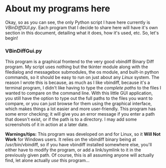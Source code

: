 # About my programs here

Okay, so as you can see, the only Python script I have here currently is *VBinDiffGUI.py*.  Each program that I decide to share here will have it's own section in this document, detailing what it does, how it's used, etc.  So, let's begin!

### VBinDiffGui.py
This program is a graphical frontend to the very good vbindiff Binary Diff program.  My script uses nothing but the tkinter module along with the filedialog and messagebox submodules, the os module, and built-in python commands, so it should be easy to run on just about any *Linux* system.  The reason I wrote this is because, as much as I like vbindiff, because it's a terminal program, I didn't like having to type the *complete paths* to the files I wanted to compare on the command line.  With this little GUI application, you still have the option to type out the full paths to the files you want to compare, or you can just browse for them using the graphical interface, which makes things a lot easier and more user-friendly.  This program has some error checking;  it will give you an error message if you enter a path that doesn't exist, or if the path is to a directory.  I may add some screenshots of it in action at a later date.

__Warnings/tips:__ This program was developed on and for Linux, so it __Will Not Work__ for Windows users.  It relies on the vbindiff binary being at /usr/bin/vbindiff, so if you have vbindiff installed somewhere else, you'll either have to modify the program, or add a link/symlink to it in the previously given path.  Of course, this is all assuming anyone will actually find, let alone actually _use_ this program...
